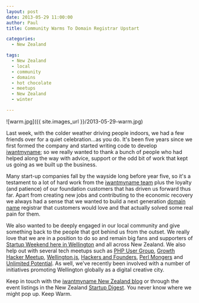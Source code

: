 ```yaml
---
layout: post
date: 2013-05-29 11:00:00
author: Paul
title: Community Warms To Domain Registrar Upstart

categories:
  - New Zealand

tags:
  - New Zealand
  - local
  - community
  - domains
  - hot chocolate
  - meetups
  - New Zealand
  - winter

---
```


![warm.jpg]({{ site.images_url }}/2013-05-29-warm.jpg)

Last week, with the colder weather driving people indoors, we had a few friends over for a quiet celebration...as you do. It's been five years since we first formed the company and started writing code to develop [iwantmyname](https://iwantmyname.co.nz/); so we really wanted to thank a bunch of people who had helped along the way with advice, support or the odd bit of work that kept us going as we built up the business.

Many start-up companies fall by the wayside long before year five, so it's a testament to a lot of hard work from the [iwantmyname team](https://iwantmyname.co.nz/about) plus the loyalty (and patience) of our foundation customers that has driven us forward thus far. Apart from creating new jobs and contributing to the economic recovery we always had a sense that we wanted to build a next generation [domain name](https://iwantmyname.co.nz/domains) registrar that customers would love and that actually solved some real pain for them.

We also wanted to be deeply engaged in our local community and give something back to the people that got behind us from the outset. We really love that we are in a position to do so and remain big fans and supporters of [Startup Weekend here in Wellington](http://wellington.startupweekend.org/) and all across New Zealand. We also help out with several tech meetups such as [PHP User Group](http://www.meetup.com/PHP-Usergroup-Wellington/), [Growth Hacker Meetup](http://www.meetup.com/No-Bullshit-Web-Marketing-Meetup/), [Wellington.js](http://www.meetup.com/WellingtonJS/), [Hackers and Founders](http://www.meetup.com/Hackers-and-Founders-Wellington/), [Perl Mongers](http://wellington.pm.org/) and [Unlimited Potential](http://up.org.nz/). As well, we've recently been involved with a number of initiatives promoting Wellington globally as a digital creative city.

Keep in touch with the [iwantmyname New Zealand blog](https://iwantmyname.com/blog/) or through the event listings in the New Zealand [Startup Digest](http://startupdigest.com/). You never know where we might pop up. Keep Warm.

